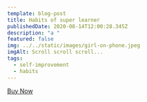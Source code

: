 ```yaml
---
template: blog-post
title: Habits of super learner
publishedDate: 2020-08-14T12:00:28.345Z
description: "a "
featured: false
img: ../../static/images/girl-on-phone.jpeg
imgAlt: Scroll scroll scroll...
tags:
  - self-improvement
  - habits
---
```

[Buy Now](<Buy Now>)